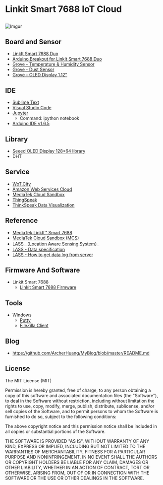 # Linkit Smart 7688 IoT Cloud

## 
![Imgur](http://i.imgur.com/h25G1Ma.png)

## Board and Sensor

* [LinkIt Smart 7688 Duo](https://www.seeedstudio.com/LinkIt-Smart-7688-Duo-p-2574.html)
* [Arduino Breakout for LinkIt Smart 7688 Duo](https://www.seeedstudio.com/Arduino-Breakout-for-LinkIt-Smart-7688-Duo-p-2576.html)
* [Grove - Temperature & Humidity Sensor](https://www.seeedstudio.com/Grove-Temp%26Humi-Sensor-p-745.html)
* [Grove - Dust Sensor](https://www.seeedstudio.com/Grove-Dust-Sensor-p-1050.html)
* [Grove - OLED Display 1.12"](https://www.seeedstudio.com/Grove-OLED-Display-1.12%22-p-824.html)

## IDE

* [Sublime Text](https://www.sublimetext.com/)
* [Visual Studio Code](https://code.visualstudio.com/b?utm_expid=101350005-27.GqBWbOBuSRqlazQC_nNSRg.1&utm_referrer=https%3A%2F%2Fwww.google.com.tw%2F)
* [Jupyter](http://jupyter.org/)
  * Command: ipython notebook
* [Arduino IDE v1.6.5](https://www.arduino.cc/en/Main/OldSoftwareReleases)

## Library

* [Seeed OLED Display 128*64 library](https://github.com/Seeed-Studio/OLED_Display_128X64)
* DHT

## Service

* [WoT.City](https://wotcity.com/)
* [Amazon Web Services Cloud](https://aws.amazon.com/tw/)
* [MediaTek Cloud Sandbox](https://mcs.mediatek.com)
* [ThingSpeak](https://thingspeak.com/)
* [ThinkSpeak Data Visualization](nrl.iis.sinica.edu.tw/LASS/PM25.php?site=III&city=台北市&district=信義區&channel=152239&apikey=9ND1FVDPKLQGPDRI)

## Reference

* [MediaTek LinkIt™ Smart 7688](https://labs.mediatek.com/site/global/developer_tools/mediatek_linkit_smart_7688/whatis_7688/index.gsp)
* [MediaTek Cloud Sandbox (MCS)](https://mcs.mediatek.com/resources/zh-TW/latest/api_references/)
* [LASS （Location Aware Sensing System）](http://lass-net.org/)
* [LASS - Data specification](https://lass.hackpad.com/LASS-Data-specification-1dYpwINtH8R)
* [LASS - How to get data log from server](https://lass.hackpad.com/How-to-get-data-log-from-server-Ztu9mpUsGL9)

## Firmware And Software 
 * Linkit Smart 7688
   *  [Linkit Smart 7688 Firmware](https://labs.mediatek.com/site/global/developer_tools/mediatek_linkit_smart_7688/sdt_intro/index.gsp)

## Tools
 * Windows
   *  [Putty](https://the.earth.li/~sgtatham/putty/latest/x86/putty.exe)
   *  [FileZilla Client](https://filezilla-project.org/)

## Blog
* https://github.com/ArcherHuang/MyBlog/blob/master/README.md

## License

The MIT License (MIT)

Permission is hereby granted, free of charge, to any person obtaining a copy of this software and associated documentation files (the "Software"), to deal in the Software without restriction, including without limitation the rights to use, copy, modify, merge, publish, distribute, sublicense, and/or sell copies of the Software, and to permit persons to whom the Software is furnished to do so, subject to the following conditions:

The above copyright notice and this permission notice shall be included in all copies or substantial portions of the Software.

THE SOFTWARE IS PROVIDED "AS IS", WITHOUT WARRANTY OF ANY KIND, EXPRESS OR IMPLIED, INCLUDING BUT NOT LIMITED TO THE WARRANTIES OF MERCHANTABILITY, FITNESS FOR A PARTICULAR PURPOSE AND NONINFRINGEMENT. IN NO EVENT SHALL THE AUTHORS OR COPYRIGHT HOLDERS BE LIABLE FOR ANY CLAIM, DAMAGES OR OTHER LIABILITY, WHETHER IN AN ACTION OF CONTRACT, TORT OR OTHERWISE, ARISING FROM, OUT OF OR IN CONNECTION WITH THE SOFTWARE OR THE USE OR OTHER DEALINGS IN THE SOFTWARE.
